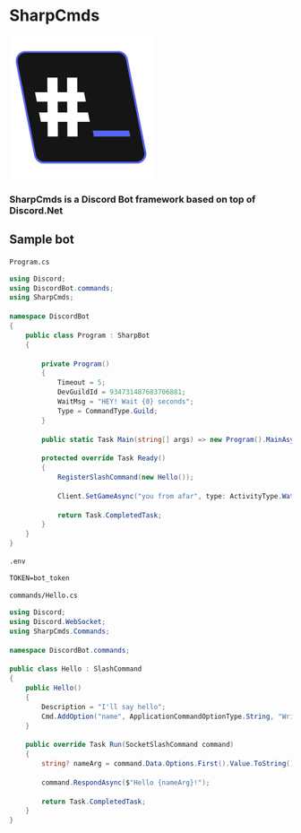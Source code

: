# SharpCmds
<img alt="Icon" src="https://raw.githubusercontent.com/Fire-The-Fox/SharpCmds/develop/icon.png" width="256">

### SharpCmds is a Discord Bot framework based on top of Discord.Net

## Sample bot
`Program.cs`
```cs
using Discord;
using DiscordBot.commands;
using SharpCmds;

namespace DiscordBot
{
    public class Program : SharpBot
    {

        private Program()
        {
            Timeout = 5;
            DevGuildId = 934731487683706881;
            WaitMsg = "HEY! Wait {0} seconds";
            Type = CommandType.Guild;
        }
        
        public static Task Main(string[] args) => new Program().MainAsync();

        protected override Task Ready()
        {
            RegisterSlashCommand(new Hello());
            
            Client.SetGameAsync("you from afar", type: ActivityType.Watching);

            return Task.CompletedTask;
        }
    }
}
```

`.env`
```dotenv
TOKEN=bot_token
```

`commands/Hello.cs`
```cs
using Discord;
using Discord.WebSocket;
using SharpCmds.Commands;

namespace DiscordBot.commands;

public class Hello : SlashCommand
{
    public Hello()
    {
        Description = "I'll say hello";
        Cmd.AddOption("name", ApplicationCommandOptionType.String, "Write a name", true);
    }
    
    public override Task Run(SocketSlashCommand command)
    {
        string? nameArg = command.Data.Options.First().Value.ToString();
        
        command.RespondAsync($"Hello {nameArg}!");
        
        return Task.CompletedTask;
    }
}
```
